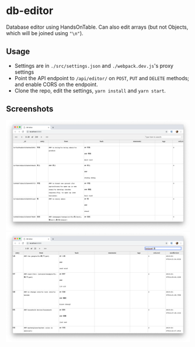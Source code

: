 # db-editor

Database editor using HandsOnTable. Can also edit arrays (but not Objects, which will be joined using `"\n"`).

## Usage

- Settings are in `./src/settings.json` and `./webpack.dev.js`'s proxy settings
- Point the API endpoint to `/api/editor/` on `POST`, `PUT` and `DELETE` methods; and enable CORS on the endpoint.
- Clone the repo, edit the settings, `yarn install` and `yarn start`.

## Screenshots

![](/screenshots/1.png)
![](/screenshots/2.png)
